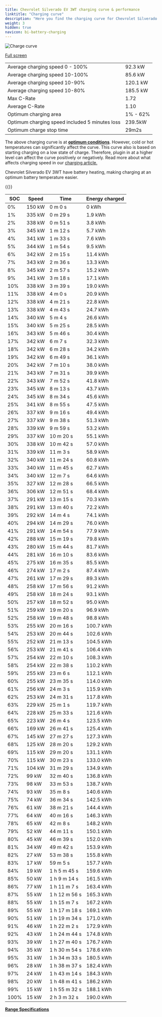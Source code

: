 ```yaml
---
title: Chevrolet Silverado EV 3WT charging curve & performance
linktitle: "Charging curve"
description: "Here you find the charging curve for Chevrolet Silverado EV 3WT."
weight: 3
hidden: true
navicon: bi-battery-charging
---
```

<!-- markdownlint-disable MD033 -->
<img src="/images/models/chevrolet/silverado_ev/silverado_ev_3wt/chargingcurve.svg" alt="Charge curve" class="img-fluid">

[Full screen](/images/models/chevrolet/silverado_ev/silverado_ev_3wt/chargingcurve.svg)


<table class="table table-striped border">
<tbody>
<tr>
<td>Average charging speed 0 - 100%</td><td>92.3 kW</td>
</tr>
<tr>
<td>Average charging speed 10-100%</td><td>85.6 kW</td>
</tr>
<tr>
<td>Average charging speed 10-90%</td><td>120.1 kW</td>
</tr>
<tr>
<td>Average charging speed 10-80%</td><td>185.5 kW</td>
</tr>
<tr>
<td>Max C-Rate</td><td>1.72</td>
</tr>
<tr>
<td>Average C-Rate</td><td>1.10</td>
</tr>
<tr>
<td>Optimum charging area</td><td>1% - 62%</td>
</tr>
<tr>
<td>Optimum charging speed included 5 minutes loss</td><td>239.5kW</td>
</tr>
<tr>
<td>Optimum charge stop time</td><td>29m2s</td>
</tr>
</tbody>
</table>


The above charging curve is at **[optimum conditions](../../../../../technology/battery/charging/#temperature)**. However, cold or hot temperatures can significantly affect the curve. This curve also is based on starting charging on a low state of charge. Therefore, plugin in at a higher level can affect the curve positively or negatively. Read more about what affects charging speed in our [charging article.](../../../../../technology/battery/charging/)


Chevrolet Silverado EV 3WT have battery heating, making charging at an optimum battery temperature easier.


{{<evkxdisplayaddarticle />}}
<table class="table table-striped border">
<thead>
<tr><th>SOC</th><th>Speed</th><th>Time</th><th>Energy charged</th></tr>
</thead>
<tbody>
<tr>
<td>0%</td><td>150 kW</td><td> 0 m 0 s </td><td>0 kWh </td>
</tr>
<tr>
<td>1%</td><td>335 kW</td><td> 0 m 29 s </td><td>1.9 kWh </td>
</tr>
<tr>
<td>2%</td><td>338 kW</td><td> 0 m 51 s </td><td>3.8 kWh </td>
</tr>
<tr>
<td>3%</td><td>345 kW</td><td> 1 m 12 s </td><td>5.7 kWh </td>
</tr>
<tr>
<td>4%</td><td>341 kW</td><td> 1 m 33 s </td><td>7.6 kWh </td>
</tr>
<tr>
<td>5%</td><td>344 kW</td><td> 1 m 54 s </td><td>9.5 kWh </td>
</tr>
<tr>
<td>6%</td><td>342 kW</td><td> 2 m 15 s </td><td>11.4 kWh </td>
</tr>
<tr>
<td>7%</td><td>343 kW</td><td> 2 m 36 s </td><td>13.3 kWh </td>
</tr>
<tr>
<td>8%</td><td>345 kW</td><td> 2 m 57 s </td><td>15.2 kWh </td>
</tr>
<tr>
<td>9%</td><td>341 kW</td><td> 3 m 18 s </td><td>17.1 kWh </td>
</tr>
<tr>
<td>10%</td><td>338 kW</td><td> 3 m 39 s </td><td>19.0 kWh </td>
</tr>
<tr>
<td>11%</td><td>338 kW</td><td> 4 m 0 s </td><td>20.9 kWh </td>
</tr>
<tr>
<td>12%</td><td>338 kW</td><td> 4 m 21 s </td><td>22.8 kWh </td>
</tr>
<tr>
<td>13%</td><td>338 kW</td><td> 4 m 43 s </td><td>24.7 kWh </td>
</tr>
<tr>
<td>14%</td><td>340 kW</td><td> 5 m 4 s </td><td>26.6 kWh </td>
</tr>
<tr>
<td>15%</td><td>340 kW</td><td> 5 m 25 s </td><td>28.5 kWh </td>
</tr>
<tr>
<td>16%</td><td>343 kW</td><td> 5 m 46 s </td><td>30.4 kWh </td>
</tr>
<tr>
<td>17%</td><td>342 kW</td><td> 6 m 7 s </td><td>32.3 kWh </td>
</tr>
<tr>
<td>18%</td><td>342 kW</td><td> 6 m 28 s </td><td>34.2 kWh </td>
</tr>
<tr>
<td>19%</td><td>342 kW</td><td> 6 m 49 s </td><td>36.1 kWh </td>
</tr>
<tr>
<td>20%</td><td>342 kW</td><td> 7 m 10 s </td><td>38.0 kWh </td>
</tr>
<tr>
<td>21%</td><td>343 kW</td><td> 7 m 31 s </td><td>39.9 kWh </td>
</tr>
<tr>
<td>22%</td><td>343 kW</td><td> 7 m 52 s </td><td>41.8 kWh </td>
</tr>
<tr>
<td>23%</td><td>345 kW</td><td> 8 m 13 s </td><td>43.7 kWh </td>
</tr>
<tr>
<td>24%</td><td>345 kW</td><td> 8 m 34 s </td><td>45.6 kWh </td>
</tr>
<tr>
<td>25%</td><td>341 kW</td><td> 8 m 55 s </td><td>47.5 kWh </td>
</tr>
<tr>
<td>26%</td><td>337 kW</td><td> 9 m 16 s </td><td>49.4 kWh </td>
</tr>
<tr>
<td>27%</td><td>337 kW</td><td> 9 m 38 s </td><td>51.3 kWh </td>
</tr>
<tr>
<td>28%</td><td>339 kW</td><td> 9 m 59 s </td><td>53.2 kWh </td>
</tr>
<tr>
<td>29%</td><td>337 kW</td><td> 10 m 20 s </td><td>55.1 kWh </td>
</tr>
<tr>
<td>30%</td><td>338 kW</td><td> 10 m 42 s </td><td>57.0 kWh </td>
</tr>
<tr>
<td>31%</td><td>339 kW</td><td> 11 m 3 s </td><td>58.9 kWh </td>
</tr>
<tr>
<td>32%</td><td>340 kW</td><td> 11 m 24 s </td><td>60.8 kWh </td>
</tr>
<tr>
<td>33%</td><td>340 kW</td><td> 11 m 45 s </td><td>62.7 kWh </td>
</tr>
<tr>
<td>34%</td><td>340 kW</td><td> 12 m 7 s </td><td>64.6 kWh </td>
</tr>
<tr>
<td>35%</td><td>327 kW</td><td> 12 m 28 s </td><td>66.5 kWh </td>
</tr>
<tr>
<td>36%</td><td>306 kW</td><td> 12 m 51 s </td><td>68.4 kWh </td>
</tr>
<tr>
<td>37%</td><td>291 kW</td><td> 13 m 15 s </td><td>70.3 kWh </td>
</tr>
<tr>
<td>38%</td><td>291 kW</td><td> 13 m 40 s </td><td>72.2 kWh </td>
</tr>
<tr>
<td>39%</td><td>292 kW</td><td> 14 m 4 s </td><td>74.1 kWh </td>
</tr>
<tr>
<td>40%</td><td>294 kW</td><td> 14 m 29 s </td><td>76.0 kWh </td>
</tr>
<tr>
<td>41%</td><td>291 kW</td><td> 14 m 54 s </td><td>77.9 kWh </td>
</tr>
<tr>
<td>42%</td><td>288 kW</td><td> 15 m 19 s </td><td>79.8 kWh </td>
</tr>
<tr>
<td>43%</td><td>280 kW</td><td> 15 m 44 s </td><td>81.7 kWh </td>
</tr>
<tr>
<td>44%</td><td>281 kW</td><td> 16 m 10 s </td><td>83.6 kWh </td>
</tr>
<tr>
<td>45%</td><td>275 kW</td><td> 16 m 35 s </td><td>85.5 kWh </td>
</tr>
<tr>
<td>46%</td><td>274 kW</td><td> 17 m 2 s </td><td>87.4 kWh </td>
</tr>
<tr>
<td>47%</td><td>261 kW</td><td> 17 m 29 s </td><td>89.3 kWh </td>
</tr>
<tr>
<td>48%</td><td>258 kW</td><td> 17 m 56 s </td><td>91.2 kWh </td>
</tr>
<tr>
<td>49%</td><td>258 kW</td><td> 18 m 24 s </td><td>93.1 kWh </td>
</tr>
<tr>
<td>50%</td><td>257 kW</td><td> 18 m 52 s </td><td>95.0 kWh </td>
</tr>
<tr>
<td>51%</td><td>259 kW</td><td> 19 m 20 s </td><td>96.9 kWh </td>
</tr>
<tr>
<td>52%</td><td>258 kW</td><td> 19 m 48 s </td><td>98.8 kWh </td>
</tr>
<tr>
<td>53%</td><td>255 kW</td><td> 20 m 16 s </td><td>100.7 kWh </td>
</tr>
<tr>
<td>54%</td><td>253 kW</td><td> 20 m 44 s </td><td>102.6 kWh </td>
</tr>
<tr>
<td>55%</td><td>252 kW</td><td> 21 m 13 s </td><td>104.5 kWh </td>
</tr>
<tr>
<td>56%</td><td>253 kW</td><td> 21 m 41 s </td><td>106.4 kWh </td>
</tr>
<tr>
<td>57%</td><td>254 kW</td><td> 22 m 10 s </td><td>108.3 kWh </td>
</tr>
<tr>
<td>58%</td><td>254 kW</td><td> 22 m 38 s </td><td>110.2 kWh </td>
</tr>
<tr>
<td>59%</td><td>255 kW</td><td> 23 m 6 s </td><td>112.1 kWh </td>
</tr>
<tr>
<td>60%</td><td>255 kW</td><td> 23 m 35 s </td><td>114.0 kWh </td>
</tr>
<tr>
<td>61%</td><td>256 kW</td><td> 24 m 3 s </td><td>115.9 kWh </td>
</tr>
<tr>
<td>62%</td><td>253 kW</td><td> 24 m 31 s </td><td>117.8 kWh </td>
</tr>
<tr>
<td>63%</td><td>229 kW</td><td> 25 m 1 s </td><td>119.7 kWh </td>
</tr>
<tr>
<td>64%</td><td>228 kW</td><td> 25 m 33 s </td><td>121.6 kWh </td>
</tr>
<tr>
<td>65%</td><td>223 kW</td><td> 26 m 4 s </td><td>123.5 kWh </td>
</tr>
<tr>
<td>66%</td><td>169 kW</td><td> 26 m 41 s </td><td>125.4 kWh </td>
</tr>
<tr>
<td>67%</td><td>145 kW</td><td> 27 m 27 s </td><td>127.3 kWh </td>
</tr>
<tr>
<td>68%</td><td>125 kW</td><td> 28 m 20 s </td><td>129.2 kWh </td>
</tr>
<tr>
<td>69%</td><td>115 kW</td><td> 29 m 20 s </td><td>131.1 kWh </td>
</tr>
<tr>
<td>70%</td><td>115 kW</td><td> 30 m 23 s </td><td>133.0 kWh </td>
</tr>
<tr>
<td>71%</td><td>104 kW</td><td> 31 m 29 s </td><td>134.9 kWh </td>
</tr>
<tr>
<td>72%</td><td>99 kW</td><td> 32 m 40 s </td><td>136.8 kWh </td>
</tr>
<tr>
<td>73%</td><td>98 kW</td><td> 33 m 53 s </td><td>138.7 kWh </td>
</tr>
<tr>
<td>74%</td><td>93 kW</td><td> 35 m 8 s </td><td>140.6 kWh </td>
</tr>
<tr>
<td>75%</td><td>74 kW</td><td> 36 m 34 s </td><td>142.5 kWh </td>
</tr>
<tr>
<td>76%</td><td>61 kW</td><td> 38 m 21 s </td><td>144.4 kWh </td>
</tr>
<tr>
<td>77%</td><td>64 kW</td><td> 40 m 16 s </td><td>146.3 kWh </td>
</tr>
<tr>
<td>78%</td><td>65 kW</td><td> 42 m 8 s </td><td>148.2 kWh </td>
</tr>
<tr>
<td>79%</td><td>52 kW</td><td> 44 m 11 s </td><td>150.1 kWh </td>
</tr>
<tr>
<td>80%</td><td>45 kW</td><td> 46 m 39 s </td><td>152.0 kWh </td>
</tr>
<tr>
<td>81%</td><td>34 kW</td><td> 49 m 42 s </td><td>153.9 kWh </td>
</tr>
<tr>
<td>82%</td><td>27 kW</td><td> 53 m 38 s </td><td>155.8 kWh </td>
</tr>
<tr>
<td>83%</td><td>17 kW</td><td> 59 m 5 s </td><td>157.7 kWh </td>
</tr>
<tr>
<td>84%</td><td>19 kW</td><td>1 h 5 m 45 s </td><td>159.6 kWh </td>
</tr>
<tr>
<td>85%</td><td>50 kW</td><td>1 h 9 m 14 s </td><td>161.5 kWh </td>
</tr>
<tr>
<td>86%</td><td>77 kW</td><td>1 h 11 m 7 s </td><td>163.4 kWh </td>
</tr>
<tr>
<td>87%</td><td>55 kW</td><td>1 h 12 m 56 s </td><td>165.3 kWh </td>
</tr>
<tr>
<td>88%</td><td>55 kW</td><td>1 h 15 m 7 s </td><td>167.2 kWh </td>
</tr>
<tr>
<td>89%</td><td>55 kW</td><td>1 h 17 m 18 s </td><td>169.1 kWh </td>
</tr>
<tr>
<td>90%</td><td>51 kW</td><td>1 h 19 m 34 s </td><td>171.0 kWh </td>
</tr>
<tr>
<td>91%</td><td>46 kW</td><td>1 h 22 m 2 s </td><td>172.9 kWh </td>
</tr>
<tr>
<td>92%</td><td>43 kW</td><td>1 h 24 m 44 s </td><td>174.8 kWh </td>
</tr>
<tr>
<td>93%</td><td>39 kW</td><td>1 h 27 m 40 s </td><td>176.7 kWh </td>
</tr>
<tr>
<td>94%</td><td>35 kW</td><td>1 h 30 m 54 s </td><td>178.6 kWh </td>
</tr>
<tr>
<td>95%</td><td>31 kW</td><td>1 h 34 m 33 s </td><td>180.5 kWh </td>
</tr>
<tr>
<td>96%</td><td>28 kW</td><td>1 h 38 m 37 s </td><td>182.4 kWh </td>
</tr>
<tr>
<td>97%</td><td>24 kW</td><td>1 h 43 m 14 s </td><td>184.3 kWh </td>
</tr>
<tr>
<td>98%</td><td>20 kW</td><td>1 h 48 m 41 s </td><td>186.2 kWh </td>
</tr>
<tr>
<td>99%</td><td>15 kW</td><td>1 h 55 m 32 s </td><td>188.1 kWh </td>
</tr>
<tr>
<td>100%</td><td>15 kW</td><td>2 h 3 m 32 s </td><td>190.0 kWh </td>
</tr>
</tbody>
</table>

<div class="mt-3 mb-3">
<a href="../rangeandconsumption/" class="text-decoration-none text-black">
<strong><i class="bi-arrow-left"></i> Range </strong>
</a>
<a href="../specifications/" class="text-decoration-none text-black float-end">
<strong>Specifications <i class="bi-arrow-right"></i></strong>
</a>
</div>
